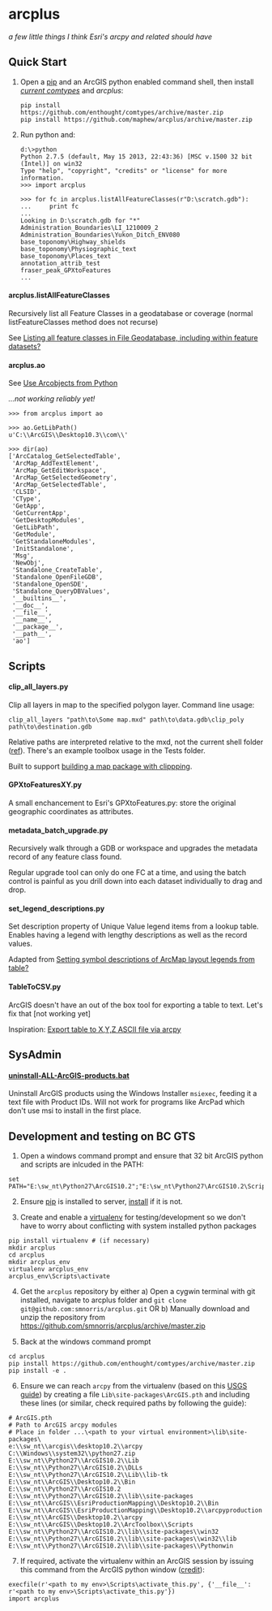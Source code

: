 arcplus
=======
*a few little things I think Esri's arcpy and related should have*


## Quick Start

 1. Open a [pip](https://pip.pypa.io/en/latest/installing.html) and an ArcGIS python enabled command shell, then install *[current comtypes](https://github.com/enthought/comtypes/)* and *arcplus*:
	
	    pip install https://github.com/enthought/comtypes/archive/master.zip
	    pip install https://github.com/maphew/arcplus/archive/master.zip

 2. Run python and:

    ``` 
    d:\>python
    Python 2.7.5 (default, May 15 2013, 22:43:36) [MSC v.1500 32 bit (Intel)] on win32
    Type "help", "copyright", "credits" or "license" for more information.
    >>> import arcplus   
    
    >>> for fc in arcplus.listAllFeatureClasses(r"D:\scratch.gdb"):
    ...     print fc
    ...
    Looking in D:\scratch.gdb for "*"
    Administration_Boundaries\LI_1210009_2
    Administration_Boundaries\Yukon_Ditch_ENV080
    base_toponomy\Highway_shields
    base_toponomy\Physiographic_text
    base_toponomy\Places_text
    annotation_attrib_test
    fraser_peak_GPXtoFeatures
    ...
    ```     



#### arcplus.listAllFeatureClasses
Recursively list all Feature Classes in a geodatabase or coverage (normal listFeatureClasses method does not recurse)

See [Listing all feature classes in File Geodatabase, including within feature datasets?](http://gis.stackexchange.com/questions/5893/listing-all-feature-classes-in-file-geodatabase-including-within-feature-datase)

#### arcplus.ao
See [Use Arcobjects from Python](http://gis.stackexchange.com/questions/80/how-do-i-access-arcobjects-from-python/)

*...not working reliably yet!*

    >>> from arcplus import ao
    
    >>> ao.GetLibPath()
    u'C:\\ArcGIS\\Desktop10.3\\com\\'

    >>> dir(ao)
    ['ArcCatalog_GetSelectedTable',
     'ArcMap_AddTextElement',
     'ArcMap_GetEditWorkspace',
     'ArcMap_GetSelectedGeometry',
     'ArcMap_GetSelectedTable',
     'CLSID',
     'CType',
     'GetApp',
     'GetCurrentApp',
     'GetDesktopModules',
     'GetLibPath',
     'GetModule',
     'GetStandaloneModules',
     'InitStandalone',
     'Msg',
     'NewObj',
     'Standalone_CreateTable',
     'Standalone_OpenFileGDB',
     'Standalone_OpenSDE',
     'Standalone_QueryDBValues',
     '__builtins__',
     '__doc__',
     '__file__',
     '__name__',
     '__package__',
     '__path__',
     'ao']




## Scripts

#### clip_all_layers.py

Clip all layers in map to the specified polygon layer. Command line usage:

    clip_all_layers "path\to\Some map.mxd" path\to\data.gdb\clip_poly path\to\destination.gdb

Relative paths are interpreted relative to the mxd, not the current shell folder ([ref](http://gis.stackexchange.com/a/136826/108)).
There's an example toolbox usage in the Tests folder.

Built to support [building a map package with clippping](http://gis.stackexchange.com/questions/132352/arcgis-desktop-map-package-with-clipping).


#### GPXtoFeaturesXY.py

A small enchancement to Esri's GPXtoFeatures.py: store the original geographic coordinates as attributes.

####  metadata_batch_upgrade.py

Recursively walk through a GDB or workspace and upgrades the metadata record of any feature class found.

Regular upgrade tool can only do one FC at a time, and using the batch control is painful as you drill down into each dataset individually to drag and drop.

#### set_legend_descriptions.py
 
Set description property of Unique Value legend items from a lookup table. Enables having a legend with lengthy descriptions as well as the record values.

Adapted from [Setting symbol descriptions of ArcMap layout legends from table?](http://gis.stackexchange.com/questions/102956/setting-symbol-descriptions-of-arcmap-layout-legends-from-table/)


#### TableToCSV.py

ArcGIS doesn't have an out of the box tool for exporting a table to text. Let's fix that
[not working yet]

Inspiration: [Export table to X,Y,Z ASCII file via arcpy](http://gis.stackexchange.com/questions/17933/export-table-to-x-y-z-ascii-file-via-arcpy)


SysAdmin
--------

#### [uninstall-ALL-ArcGIS-products.bat](SysAdmin/uninstall-ALL-ArcGIS-products.md)

Uninstall ArcGIS products using the Windows Installer `msiexec`, feeding it a text file with Product IDs. Will not work for programs like ArcPad which don't use msi to install in the first place.  


## Development and testing on BC GTS

 1. Open a windows command prompt and ensure that 32 bit ArcGIS python and scripts are inlcuded in the PATH:
  ```
  set PATH="E:\sw_nt\Python27\ArcGIS10.2";"E:\sw_nt\Python27\ArcGIS10.2\Scripts";%PATH%
  ```

 2. Ensure [pip](https://pypi.python.org/pypi/pip) is installed to server, [install](https://pip.pypa.io/en/stable/installing/) if it is not.

 3. Create and enable a [virtualenv](https://virtualenv.pypa.io/en/stable) for testing/development so we don't have to worry about conflicting with system installed python packages
  ```
  pip install virtualenv # (if necessary)
  mkdir arcplus
  cd arcplus
  mkdir arcplus_env
  virtualenv arcplus_env
  arcplus_env\Scripts\activate
  ```

 4. Get the `arcplus` repository by either
 a) Open a cygwin terminal with git installed, navigate to arcplus folder and `git clone git@github.com:smnorris/arcplus.git`
 OR
 b) Manually download and unzip the repository from https://github.com/smnorris/arcplus/archive/master.zip

 5. Back at the windows command prompt
  ```
  cd arcplus
  pip install https://github.com/enthought/comtypes/archive/master.zip
  pip install -e .
  ```

 6. Ensure we can reach `arcpy` from the virtualenv (based on this [USGS guide](https://my.usgs.gov/confluence/display/cdi/Calling+arcpy+from+an+external+virtual+Python+environment)) by creating a file `Lib\site-packages\ArcGIS.pth` and including these lines (or similar, check required paths by following the guide):
  ```
  # ArcGIS.pth
  # Path to ArcGIS arcpy modules
  # Place in folder ...\<path to your virtual environment>\lib\site-packages\
  e:\\sw_nt\\arcgis\\desktop10.2\\arcpy
  C:\\Windows\\system32\\python27.zip
  E:\\sw_nt\\Python27\\ArcGIS10.2\\Lib
  E:\\sw_nt\\Python27\\ArcGIS10.2\\DLLs
  E:\\sw_nt\\Python27\\ArcGIS10.2\\Lib\\lib-tk
  E:\\sw_nt\\ArcGIS\\Desktop10.2\\Bin
  E:\\sw_nt\\Python27\\ArcGIS10.2
  E:\\sw_nt\\Python27\\ArcGIS10.2\\lib\\site-packages
  E:\\sw_nt\\ArcGIS\\EsriProductionMapping\\Desktop10.2\\Bin
  E:\\sw_nt\\ArcGIS\\EsriProductionMapping\\Desktop10.2\\arcpyproduction
  E:\\sw_nt\\ArcGIS\\Desktop10.2\\arcpy
  E:\\sw_nt\\ArcGIS\\Desktop10.2\\ArcToolbox\\Scripts
  E:\\sw_nt\\Python27\\ArcGIS10.2\\lib\\site-packages\\win32
  E:\\sw_nt\\Python27\\ArcGIS10.2\\lib\\site-packages\\win32\\lib
  E:\\sw_nt\\Python27\\ArcGIS10.2\\lib\\site-packages\\Pythonwin
  ```

 7. If required, activate the virtualenv within an ArcGIS session by issuing this command from the ArcGIS python window ([credit](https://gis.stackexchange.com/questions/7333/running-arcgis-10-0-under-virtualenv)):
  ```
  execfile(r'<path to my env>\Scripts\activate_this.py', {'__file__': r'<path to my env>\Scripts\activate_this.py'})
  import arcplus
  ```

